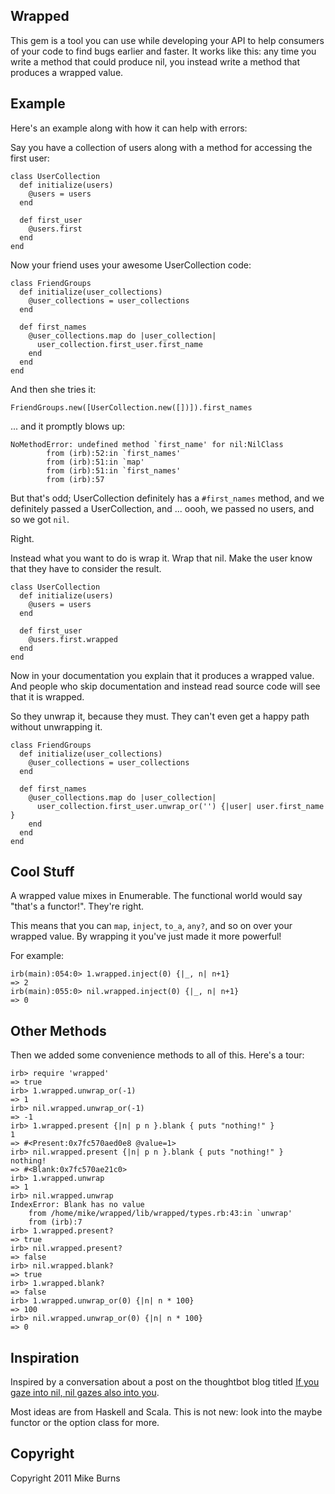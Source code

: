 Wrapped
-------

This gem is a tool you can use while developing your API to help consumers of
your code to find bugs earlier and faster. It works like this: any time you
write a method that could produce nil, you instead write a method that produces
a wrapped value.

Example
-------

Here's an example along with how it can help with errors:

Say you have a collection of users along with a method for accessing the first
user:

    class UserCollection
      def initialize(users)
        @users = users
      end
  
      def first_user
        @users.first
      end
    end

Now your friend uses your awesome UserCollection code:

    class FriendGroups
      def initialize(user_collections)
        @user_collections = user_collections
      end

      def first_names
        @user_collections.map do |user_collection|
          user_collection.first_user.first_name
        end
      end
    end

And then she tries it:

    FriendGroups.new([UserCollection.new([])]).first_names

... and it promptly blows up:

    NoMethodError: undefined method `first_name' for nil:NilClass
            from (irb):52:in `first_names'
            from (irb):51:in `map'
            from (irb):51:in `first_names'
            from (irb):57

But that's odd; UserCollection definitely has a `#first_names` method, and we
definitely passed a UserCollection, and ... oooh, we passed no users, and so we
got `nil`.

Right.

Instead what you want to do is wrap it. Wrap that nil. Make the user know that
they have to consider the result.

    class UserCollection
      def initialize(users)
        @users = users
      end
  
      def first_user
        @users.first.wrapped
      end
    end

Now in your documentation you explain that it produces a wrapped value. And
people who skip documentation and instead read source code will see that it is
wrapped.

So they unwrap it, because they must. They can't even get a happy path without
unwrapping it.

    class FriendGroups
      def initialize(user_collections)
        @user_collections = user_collections
      end

      def first_names
        @user_collections.map do |user_collection|
          user_collection.first_user.unwrap_or('') {|user| user.first_name }
        end
      end
    end

Cool Stuff
----------

A wrapped value mixes in Enumerable. The functional world would say "that's a
functor!". They're right.

This means that you can `map`, `inject`, `to_a`, `any?`, and so on over your
wrapped value. By wrapping it you've just made it more powerful!

For example:

    irb(main):054:0> 1.wrapped.inject(0) {|_, n| n+1}
    => 2
    irb(main):055:0> nil.wrapped.inject(0) {|_, n| n+1}
    => 0

Other Methods
-------------

Then we added some convenience methods to all of this. Here's a tour:

    irb> require 'wrapped'
    => true
    irb> 1.wrapped.unwrap_or(-1)
    => 1
    irb> nil.wrapped.unwrap_or(-1)
    => -1
    irb> 1.wrapped.present {|n| p n }.blank { puts "nothing!" }
    1
    => #<Present:0x7fc570aed0e8 @value=1>
    irb> nil.wrapped.present {|n| p n }.blank { puts "nothing!" }
    nothing!
    => #<Blank:0x7fc570ae21c0>
    irb> 1.wrapped.unwrap
    => 1
    irb> nil.wrapped.unwrap
    IndexError: Blank has no value
    	from /home/mike/wrapped/lib/wrapped/types.rb:43:in `unwrap'
    	from (irb):7
    irb> 1.wrapped.present?
    => true
    irb> nil.wrapped.present?
    => false
    irb> nil.wrapped.blank?
    => true
    irb> 1.wrapped.blank?
    => false
    irb> 1.wrapped.unwrap_or(0) {|n| n * 100}
    => 100
    irb> nil.wrapped.unwrap_or(0) {|n| n * 100}
    => 0

Inspiration
-----------

Inspired by a conversation about a post on the thoughtbot blog titled [If you
gaze into nil, nil gazes also into you](http://robots.thoughtbot.com/post/8181879506/if-you-gaze-into-nil-nil-gazes-also-into-you).

Most ideas are from Haskell and Scala. This is not new: look into the maybe
functor or the option class for more.

Copyright
---------
Copyright 2011 Mike Burns
